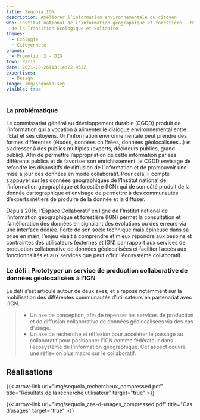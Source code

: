 ```yaml
---
title: Sequoia IGN
description: Améliorer l’information environnementale du citoyen
who: Institut national de l'information géographique et forestière - Ministère
  de la Transition Écologique et Solidaire
themes:
  - Ecologie
  - Citoyenneté
promos:
  - Promotion 3 - DIG
town: Paris
date: 2021-10-26T13:14:22.952Z
expertises:
  - Design
image: img/sequoia.svg
visible: true
---
```

### La problématique

Le commissariat général au développement durable (CGDD) produit de l’information qui a vocation à alimenter le dialogue environnemental entre l’Etat et ses citoyens. Or l’information environnementale peut prendre des formes différentes (études, données chiffrées, données géolocalisées…) et s’adresser à des publics multiples (experts, décideurs publics, grand public). Afin de permettre l’appropriation de cette information par ses différents publics et de favoriser son enrichissement, le CGDD envisage de refondre les dispositifs de diffusion de l’information et de promouvoir une mise à jour des données en mode collaboratif. Pour cela, il compte s’appuyer sur les données géographiques de l’Institut national de l’information géographique et forestière (IGN) qui de son côté produit de la donnée cartographique et envisage de permettre à des communautés d’experts métiers de produire de la donnée et la diffuser.

Depuis 2016, l’Espace Collaboratif en ligne de l’Institut national de l’information géographique et forestière (IGN) permet la consultation et l’amélioration des données en signalant des évolutions ou des erreurs via une interface dédiée. Forte de son socle technique mais épineuse dans sa prise en main, l’enjeu visait à comprendre et mieux répondre aux besoins et contraintes des utilisateurs (externes et IGN) par rapport aux services de production collaborative de données géolocalisées et faciliter l’accès aux fonctionnalités et aux services que peut offrir l’écosystème collaboratif.

### Le défi : Prototyper un service de production collaborative de données géolocalisées à l’IGN

Le défi s’est articulé autour de deux axes, et a reposé notamment sur la mobilisation des différentes communautés d’utilisateurs en partenariat avec l’IGN.

> * Un axe de conception, afin de repenser les services de production et de diffusion collaborative de données géolocalisées via des cas d’usage.
> * Un axe de recherche et réflexion pour accélérer le passage au collaboratif pour positionner l’IGN comme fédérateur dans l’écosystème de l’information géographique. Cet aspect couvre une réflexion plus macro sur le collaboratif.

## Réalisations

{{< arrow-link url="img/sequoia_rechercheux_compressed.pdf" title="Résultats de la recherche utilisateur" target="true" >}}

{{< arrow-link url="img/sequoia_cas-d-usages_compressed.pdf" title="Cas d’usages" target="true" >}}